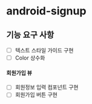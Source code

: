 # android-signup

## 기능 요구 사항
- [ ] 텍스트 스타일 가이드 구현
- [ ] Color 상수화

#### 회원가입 뷰
- [ ] 회원정보 입력 컴포넌트 구현
- [ ] 회원가입 버튼 구현
